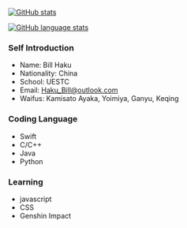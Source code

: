 [![GitHub stats](https://github-readme-stats.vercel.app/api?username=Bill-Haku&show_icons=true)](https://github.com/Bill-Haku)

[![GitHub language stats](https://github-readme-stats.vercel.app/api/top-langs/?username=Bill-Haku)](https://github.com/Bill-Haku)


### Self Introduction

- Name: Bill Haku
- Nationality: China
- School: UESTC
- Email: Haku_Bill@outlook.com 
- Waifus: Kamisato Ayaka, Yoimiya, Ganyu, Keqing

### Coding Language
* Swift 
* C/C++
* Java
* Python

### Learning

- javascript
- CSS
- Genshin Impact
